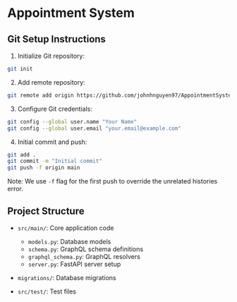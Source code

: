 # Appointment System

## Git Setup Instructions

1. Initialize Git repository:
```bash
git init
```

2. Add remote repository:
```bash
git remote add origin https://github.com/johnhnguyen97/AppointmentSystem.git
```

3. Configure Git credentials:
```bash
git config --global user.name "Your Name"
git config --global user.email "your.email@example.com"
```

4. Initial commit and push:
```bash
git add .
git commit -m "Initial commit"
git push -f origin main
```

Note: We use `-f` flag for the first push to override the unrelated histories error.

## Project Structure

- `src/main/`: Core application code
  - `models.py`: Database models
  - `schema.py`: GraphQL schema definitions
  - `graphql_schema.py`: GraphQL resolvers
  - `server.py`: FastAPI server setup
  
- `migrations/`: Database migrations
- `src/test/`: Test files
